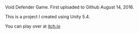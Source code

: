 Void Defender Game. First uploaded to Github August 14, 2016.

This is a project I created using Unity 5.4.

You can play over at [itch.io](https://peterc.itch.io/void-defender "Void Defender") 
